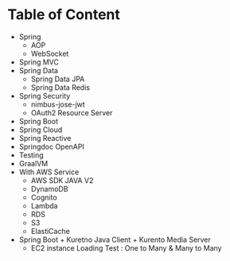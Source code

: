 # Table of Content
- Spring
  - AOP
  - WebSocket
- Spring MVC
- Spring Data
  - Spring Data JPA
  - Spring Data Redis
- Spring Security
  - nimbus-jose-jwt
  - OAuth2 Resource Server
- Spring Boot
- Spring Cloud
- Spring Reactive
- Springdoc OpenAPI
- Testing
- GraalVM
- With AWS Service
  - AWS SDK JAVA V2
  - DynamoDB
  - Cognito
  - Lambda
  - RDS
  - S3
  - ElastiCache
- Spring Boot + Kuretno Java Client + Kurento Media Server
  -  EC2 instance Loading Test : One to Many & Many to Many
